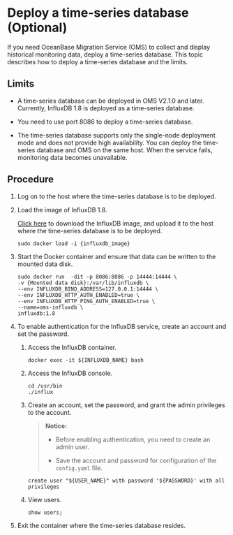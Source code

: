 # Deploy a time-series database (Optional)

If you need OceanBase Migration Service (OMS) to collect and display historical monitoring data, deploy a time-series database. This topic describes how to deploy a time-series database and the limits.

## Limits

* A time-series database can be deployed in OMS V2.1.0 and later. Currently, InfluxDB 1.8 is deployed as a time-series database.

* You need to use port 8086 to deploy a time-series database.

* The time-series database supports only the single-node deployment mode and does not provide high availability. You can deploy the time-series database and OMS on the same host. When the service fails, monitoring data becomes unavailable.

## Procedure

1. Log on to the host where the time-series database is to be deployed.

2. Load the image of InfluxDB 1.8.

   [Click here](https://oms-images.oss-cn-shanghai.aliyuncs.com/current_branchs/influxdb_1.8.tar.gz) to download the InfluxDB image, and upload it to the host where the time-series database is to be deployed.

   ```shell
   sudo docker load -i {influxdb_image}
   ```

3. Start the Docker container and ensure that data can be written to the mounted data disk.

   ```shell
   sudo docker run  -dit -p 8086:8086 -p 14444:14444 \
   -v {Mounted data disk}:/var/lib/influxdb \
   --env INFLUXDB_BIND_ADDRESS=127.0.0.1:14444 \
   --env INFLUXDB_HTTP_AUTH_ENABLED=true \
   --env INFLUXDB_HTTP_PING_AUTH_ENABLED=true \
   --name=oms-influxdb \
   influxdb:1.8
   ```

4. To enable authentication for the InfluxDB service, create an account and set the password.

   1. Access the InfluxDB container.

      ```shell
      docker exec -it ${INFLUXDB_NAME} bash
      ```

   2. Access the InfluxDB console.

      ```shell
      cd /usr/bin
      ./influx
      ```

   3. Create an account, set the password, and grant the admin privileges to the account.

      >**Notice:**
      >
      >* Before enabling authentication, you need to create an admin user.
      >
      >* Save the account and password for configuration of the `config.yaml` file.

      ```shell
      create user "${USER_NAME}" with password '${PASSWORD}' with all privileges
      ```

   4. View users.

      ```shell
      show users;
      ```

5. Exit the container where the time-series database resides.

